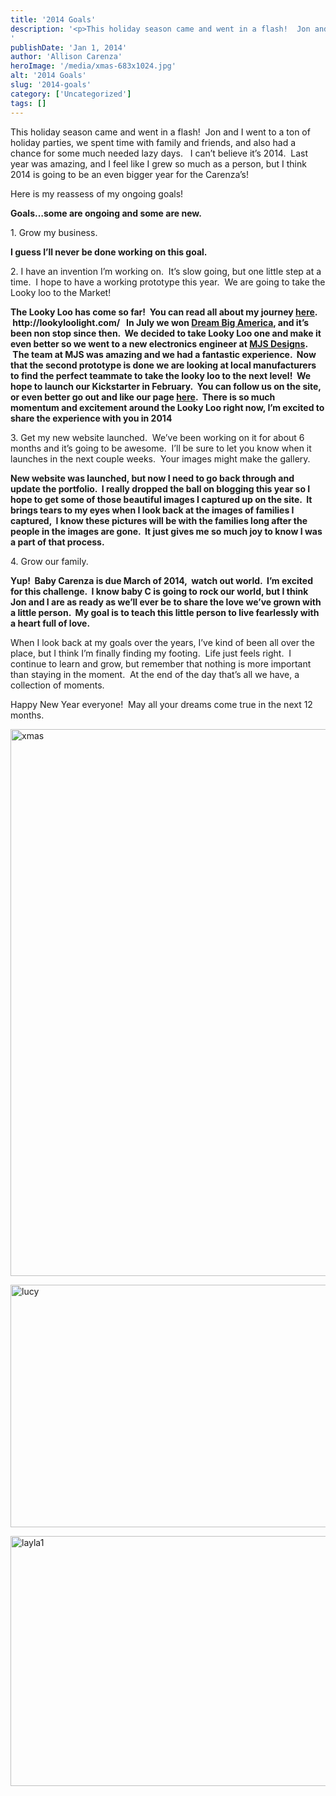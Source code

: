 ```yaml
---
title: '2014 Goals'
description: '<p>This holiday season came and went in a flash!  Jon and I went to a ton of holiday parties, we [&hellip;]</p>
'
publishDate: 'Jan 1, 2014'
author: 'Allison Carenza'
heroImage: '/media/xmas-683x1024.jpg'
alt: '2014 Goals'
slug: '2014-goals'
category: ['Uncategorized']
tags: []
---
```


<p>This holiday season came and went in a flash!  Jon and I went to a ton of holiday parties, we spent time with family and friends, and also had a chance for some much needed lazy days.   I can&#8217;t believe it&#8217;s 2014.  Last year was amazing, and I feel like I grew so much as a person, but I think 2014 is going to be an even bigger year for the Carenza&#8217;s!</p>
<p>Here is my reassess of my ongoing goals!</p>
<p><strong>Goals&#8230;some are ongoing and some are new.</strong></p>
<p>1. Grow my business.</p>
<p><strong>I guess I&#8217;ll never be done working on this goal. </strong></p>
<p>2. I have an invention I&#8217;m working on.  It&#8217;s slow going, but one little step at a time.  I hope to have a working prototype this year.  We are going to take the Looky loo to the Market!</p>
<p><strong>The Looky Loo has come so far!  You can read all about my journey <a href="http://lookyloolight.com/">here</a>.  http://lookyloolight.com/   In July we won <a href="http://dreambigamerica.us/">Dream Big America</a>, and it&#8217;s been non stop since then.  We decided to take Looky Loo one and make it even better so we went to a new electronics engineer at <a href="http://www.mjsdesigns.com/">MJS Designs</a>.  The team at MJS was amazing and we had a fantastic experience.  Now that the second prototype is done we are looking at local manufacturers to find the perfect teammate to take the looky loo to the next level!  We hope to launch our Kickstarter in February.  You can follow us on the site, or even better go out and like our page <a href="https://www.facebook.com/LookyLooLight">here</a>.  There is so much momentum and excitement around the Looky Loo right now, I&#8217;m excited to share the experience with you in 2014</strong></p>
<p>3. Get my new website launched.  We&#8217;ve been working on it for about 6 months and it&#8217;s going to be awesome.  I&#8217;ll be sure to let you know when it launches in the next couple weeks.  Your images might make the gallery.</p>
<p><strong>New website was launched, but now I need to go back through and update the portfolio.  I really dropped the ball on blogging this year so I hope to get some of those beautiful images I captured up on the site.  It brings tears to my eyes when I look back at the images of families I captured,  I know these pictures will be with the families long after the people in the images are gone.  It just gives me so much joy to know I was a part of that process.</strong></p>
<p>4. Grow our family.</p>
<p><strong>Yup!  Baby Carenza is due March of 2014,  watch out world.  I&#8217;m excited for this challenge.  I know baby C is going to rock our world, but I think Jon and I are as ready as we&#8217;ll ever be to share the love we&#8217;ve grown with a little person.  My goal is to teach this little person to live fearlessly with a heart full of love.</strong></p>
<p>When I look back at my goals over the years, I&#8217;ve kind of been all over the place, but I think I&#8217;m finally finding my footing.  Life just feels right.  I continue to learn and grow, but remember that nothing is more important than staying in the moment.  At the end of the day that&#8217;s all we have, a collection of moments.</p>
<p>Happy New Year everyone!  May all your dreams come true in the next 12 months.</p>
<p><img class="aligncenter size-large wp-image-5008" alt="xmas" src="/media/xmas-683x1024.jpg" width="584" height="875" srcset="/media/xmas-683x1024.jpg 683w, /media/xmas-200x300.jpg 200w, /media/xmas-768x1151.jpg 768w" sizes="(max-width: 584px) 100vw, 584px" /></p>
<p><img class="aligncenter size-large wp-image-5006" alt="lucy" src="/media/lucy-1024x682.jpg" width="584" height="388" /></p>
<p><img class="aligncenter size-full wp-image-5009" alt="layla1" src="/media/layla1.jpg" width="600" height="400" srcset="/media/layla1.jpg 600w, /media/layla1-300x200.jpg 300w" sizes="(max-width: 600px) 100vw, 600px" /></p>
